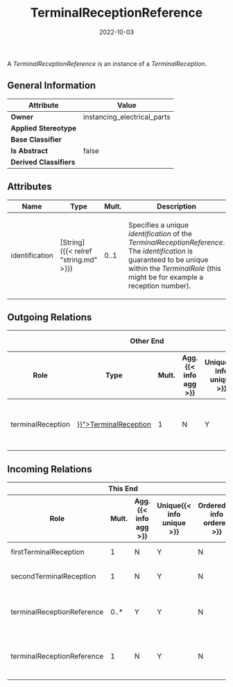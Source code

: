 ﻿---
title: TerminalReceptionReference
toc: false
type: specs
date: "2022-10-03"
draft: false
specification: VEC
version: 2.0.1
documentType: "Recommendation"
elementType: Class
classes:
  - TerminalReceptionReference
menu_name: vec-2.0.1
---
<p> A <i>TerminalReceptionReference</i> is an instance of a <i>TerminalReception</i>.      </p>

## General Information

| Attribute               | Value |
|-------------------------|-------|
| **Owner**               | instancing_electrical_parts |
| **Applied Stereotype**  |   |
| **Base Classifier**     |   |
| **Is Abstract**         | false |
| **Derived Classifiers** |   |

## Attributes
|  Name  |  Type  |  Mult.  |  Description  |  Owning Classifier  |
|--------|--------|---------|---------------|--------------|
|identification| [String]({{< relref "string.md" >}}) | 0..1 | <p> Specifies a unique <i>identification</i> of the <i>TerminalReceptionReference</i>. The <i>identification</i> is guaranteed to be unique within the <i>TerminalRole</i> (this might be for example a reception number).      </p> | [TerminalReceptionReference]({{< relref "terminalreceptionreference.md" >}}) |

## Outgoing Relations
<table>
    <thead>
        <tr>
           <th colspan="6">Other End</th>
           <th colspan="1">This End</th>
           <th colspan="1">General</th>
        </tr>
        <tr>
           <th>Role</th>
           <th>Type</th>
           <th>Mult.</th>
           <th>Agg.{{< info agg >}}</th>
           <th>Unique{{< info unique >}}</th>
           <th>Ordered{{< info ordered >}}</th>
           <th>Mult.</th>
           <th>Description</th>
        </tr>
    <thead>
    <tbody>
    <tr>
        <td>terminalReception</td>
        <td><a href="{{< relref "terminalreception.md" >}}">TerminalReception</a></td>
        <td>1</td>
        <td>N</td>
        <td>Y</td>
        <td>N</td>
        <td>0..*</td>
        <td><p> References the <i>TerminalReception</i> that is instanced by this <i>TerminalReceptionReference.</i>      </p></td>
    </tr>
    </tbody>
</table>

##  Incoming Relations
<table>
    <thead>
        <tr>
           <th colspan="5">This End</th>
           <th colspan="2">Other End</th>
           <th colspan="1">General</th>
        </tr>
        <tr>
           <th>Role</th>
           <th>Mult.</th>
           <th>Agg.{{< info agg >}}</th>
           <th>Unique{{< info unique >}}</th>
           <th>Ordered{{< info ordered >}}</th>
           <th>Type</th>
           <th>Mult.</th>
           <th>Description</th>
        </tr>
    <thead>
    <tbody>
    <tr>
        <td>firstTerminalReception</td>
        <td>1</td>
        <td>N</td>
        <td>Y</td>
        <td>N</td>
        <td><a href="{{< relref "matingdetail.md" >}}">MatingDetail</a></td>
        <td>0..*</td>
        <td>References the first terminal reception that is mated.</td>
    </tr>
    <tr>
        <td>secondTerminalReception</td>
        <td>1</td>
        <td>N</td>
        <td>Y</td>
        <td>N</td>
        <td><a href="{{< relref "matingdetail.md" >}}">MatingDetail</a></td>
        <td>0..*</td>
        <td>References the second terminal reception that is mated.</td>
    </tr>
    <tr>
        <td>terminalReceptionReference</td>
        <td>0..*</td>
        <td>Y</td>
        <td>Y</td>
        <td>N</td>
        <td><a href="{{< relref "terminalrole.md" >}}">TerminalRole</a></td>
        <td>1</td>
        <td><p> Specifies the <i>TerminalReceptionReferences </i>of this <i>TerminalRole.</i>      </p></td>
    </tr>
    <tr>
        <td>terminalReceptionReference</td>
        <td>1</td>
        <td>N</td>
        <td>Y</td>
        <td>N</td>
        <td><a href="{{< relref "cavitymountingdetail.md" >}}">CavityMountingDetail</a></td>
        <td>0..*</td>
        <td>References the TerminalReception that is used for the detailed description of the cavity mounting.</td>
    </tr>
    </tbody>
</table>



